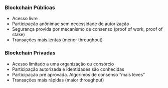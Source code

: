 ### Blockchain Públicas

- Acesso livre
- Participação anônimae sem necessidade de autorização
- Segurança provida por mecanismo de consenso (proof of work, proof of stake)
- Transações mais lentas (menor throughput)

### Blockchain Privadas

- Acesso limitado a uma organização ou consórcio
- Participação autorizada e identidades são conhecidas
- Participação pré aprovada. Algorimos de consenso “mais leves”
- Transações mais rápidas (maior throughput)